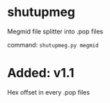 # shutupmeg
Megmid file splitter into .pop files

command: `shutupmeg.py megmid`

# Added: v1.1
Hex offset in every .pop files
